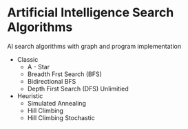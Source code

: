 # Artificial Intelligence Search Algorithms
AI search algorithms with graph and program implementation


* Classic
  * A - Star
  * Breadth Frst Search (BFS)
  * Bidirectional BFS
  * Depth First Search (DFS) Unlimitied
* Heuristic
  * Simulated Annealing
  * Hill Climbing
  * Hill Climbing Stochastic
